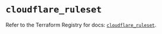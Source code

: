 # `cloudflare_ruleset`

Refer to the Terraform Registry for docs: [`cloudflare_ruleset`](https://registry.terraform.io/providers/cloudflare/cloudflare/4.40.0/docs/resources/ruleset).
